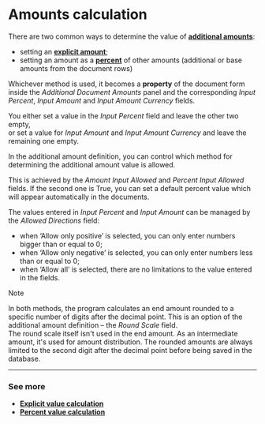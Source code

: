 # Amounts calculation

There are two common ways to determine the value of **[additional amounts](https://docs.erp.net/tech/advanced/document-amounts/index.html)**:

- setting an **[explicit amount](https://docs.erp.net/tech/advanced/document-amounts/amounts-calculation/explicit-calculation.html)**;
- setting an amount as a **[percent](https://docs.erp.net/tech/advanced/document-amounts/amounts-calculation/percent-calculation.html)** of other amounts (additional or base amounts from the document rows)

Whichever method is used, it becomes a **property** of the document form inside the *Additional Document Amounts* panel and the corresponding *Input Percent*, *Input Amount* and *Input Amount Currency* fields. 

You either set a value in the *Input Percent* field and leave the other two empty, <br> or set a value for *Input Amount* and *Input Amount Currency* and leave the remaining one empty. 

In the additional amount definition, you can control which method for determining the additional amount value is allowed. 

This is achieved by the *Amount Input Allowed* and *Percent Input Allowed* fields. If the second one is True, you can set a default percent value which will appear automatically in the documents.

The values entered in *Input Percent* and *Input Amount* can be managed by the *Allowed Directions* field:

- when ‘Allow only positive’ is selected, you can only enter numbers bigger than or equal to 0;
- when ‘Allow only negative’ is selected, you can only enter numbers less than or equal to 0;
- when ‘Allow all’ is selected, there are no limitations to the value entered in the fields.

> [!NOTE]
> 
> In both methods, the program calculates an end amount rounded to a specific number of digits after the decimal point. This is an option of the additional amount definition – the *Round Scale* field. <br> The round scale itself isn't used in the end amount. As an intermediate amount, it's used for amount distribution. The rounded amounts are always limited to the second digit after the decimal point before being saved in the database.
 
------------
### See more

- **[Explicit value calculation](https://docs.erp.net/tech/advanced/document-amounts/amounts-calculation/explicit-calculation.html)**
- **[Percent value calculation](https://docs.erp.net/tech/advanced/document-amounts/amounts-calculation/percent-calculation.html)**
